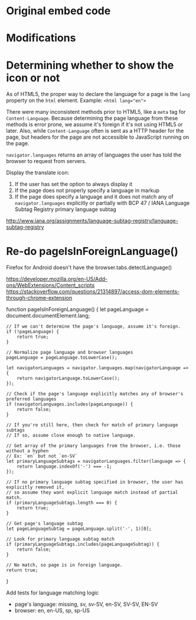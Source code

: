 # Original embed code

<div id='MicrosoftTranslatorWidget' class='Dark' style='color:white;background-color:#555555'></div><script type='text/javascript'>setTimeout(function(){{var s=document.createElement('script');s.type='text/javascript';s.charset='UTF-8';s.src=((location && location.href && location.href.indexOf('https') == 0)?'https://ssl.microsofttranslator.com':'http://www.microsofttranslator.com')+'/ajax/v3/WidgetV3.ashx?siteData=ueOIGRSKkd965FeEGM5JtQ**&ctf=False&ui=true&settings=Auto&from=';var p=document.getElementsByTagName('head')[0]||document.documentElement;p.insertBefore(s,p.firstChild); }},0);</script>


<div id="google_translate_element"></div><script type="text/javascript">
function googleTranslateElementInit() {
  new google.translate.TranslateElement({pageLanguage: 'en', layout: google.translate.TranslateElement.FloatPosition.TOP_LEFT}, 'google_translate_element');
}
</script><script type="text/javascript" src="//translate.google.com/translate_a/element.js?cb=googleTranslateElementInit"></script>


# Modifications

<div id='MicrosoftTranslatorWidget' class='Dark' style='color:white;background-color:#555555'></div>

<script>setTimeout(function(){{var s=document.createElement('script');s.charset='UTF-8';s.src=((location && location.href && location.href.indexOf('https') == 0)?'https://ssl.microsofttranslator.com':'http://www.microsofttranslator.com')+'/ajax/v3/WidgetV3.ashx?siteData=ueOIGRSKkd965FeEGM5JtQ**&ctf=False&ui=true&settings=Auto&from=';var p=document.getElementsByTagName('head')[0]||document.documentElement;p.insertBefore(s,p.firstChild); }},0);</script>


<div id="google_translate_element"></div>
<script>
function googleTranslateElementInit() {
  new google.translate.TranslateElement({pageLanguage: 'en', layout: google.translate.TranslateElement.FloatPosition.TOP_LEFT}, 'google_translate_element');
}
</script>

<script src="//translate.google.com/translate_a/element.js?cb=googleTranslateElementInit"></script>


# Determining whether to show the icon or not

As of HTML5, the proper way to declare the language for a page is the `lang` property on the `html` element. Example: `<html lang="en">`

There were many inconsistent methods prior to HTML5, like a `meta` tag for `Content-Language`. Because determining the page language from these methods is error prone, we assume it's foreign if it's not using HTML5 or later. Also, while `Content-Language` often is sent as a HTTP header for the page, but headers for the page are not accessible to JavaScript running on the page.

`navigator.languages` returns an array of languages the user has told the browser to request from servers. 

Display the translate icon:

1. If the user has set the option to always display it
2. If the page does not properly specify a language in markup
3. If the page does specify a language and it does not match any of `navigator.languages` explicitly or partially with BCP 47 / IANA Language Subtag Registry primary language subtag

http://www.iana.org/assignments/language-subtag-registry/language-subtag-registry



# Re-do pageIsInForeignLanguage()

Firefox for Android doesn't have the browser.tabs.detectLanguage()

https://developer.mozilla.org/en-US/Add-ons/WebExtensions/Content_scripts
https://stackoverflow.com/questions/21314897/access-dom-elements-through-chrome-extension

function pageIsInForeignLanguage() {
    let pageLanguage = document.documentElement.lang;

    // If we can't determine the page's language, assume it's foreign.
    if (!pageLanguage) {
        return true;
    }

    // Normalize page language and browser languages
    pageLanguage = pageLanguage.toLowerCase();

    let navigatorLanguages = navigator.languages.map(navigatorLanguage => {
        return navigatorLanguage.toLowerCase();
    });

    // Check if the page's language explicitly matches any of browser's preferred languages
    if (navigatorLanguages.includes(pageLanguage)) {
        return false;
    }

    // If you're still here, then check for match of primary language subtags
    // If so, assume close enough to native language.

    // Get array of the primary languages from the browser, i.e. those without a hyphen
    // Ex: `en` but not `en-SV`
    let primaryLanguageSubtags = navigatorLanguages.filter(language => {
        return language.indexOf('-') === -1;
    });

    // If no primary language subtag specified in browser, the user has explicitly removed it,
    // so assume they want explicit language match instead of partial match.
    if (primaryLanguageSubtags.length === 0) {
        return true;
    }

    // Get page's language subtag 
    let pageLanguageSubtag = pageLanguage.split('-', 1)[0];

    // Look for primary language subtag match
    if (primaryLanguageSubtags.includes(pageLanguageSubtag)) {
        return false;
    }

    // No match, so page is in foreign language.
    return true;
}

Add tests for language matching logic
- page's language: missing, sv, sv-SV, en-SV, SV-SV, EN-SV
- browser: en, en-US, sp, sp-US